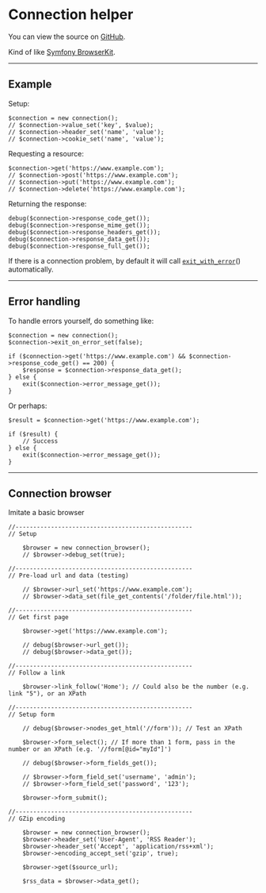 
# Connection helper

You can view the source on [GitHub](https://github.com/craigfrancis/framework/blob/master/framework/0.1/library/class/connection/connection.php).

Kind of like [Symfony BrowserKit](https://github.com/symfony/BrowserKit).

---

## Example

Setup:

	$connection = new connection();
	// $connection->value_set('key', $value);
	// $connection->header_set('name', 'value');
	// $connection->cookie_set('name', 'value');

Requesting a resource:

	$connection->get('https://www.example.com');
	// $connection->post('https://www.example.com');
	// $connection->put('https://www.example.com');
	// $connection->delete('https://www.example.com');

Returning the response:

	debug($connection->response_code_get());
	debug($connection->response_mime_get());
	debug($connection->response_headers_get());
	debug($connection->response_data_get());
	debug($connection->response_full_get());

If there is a connection problem, by default it will call [`exit_with_error`](../../doc/system/functions.md)() automatically.

---

## Error handling

To handle errors yourself, do something like:

	$connection = new connection();
	$connection->exit_on_error_set(false);

	if ($connection->get('https://www.example.com') && $connection->response_code_get() == 200) {
		$response = $connection->response_data_get();
	} else {
		exit($connection->error_message_get());
	}

Or perhaps:

	$result = $connection->get('https://www.example.com');

	if ($result) {
		// Success
	} else {
		exit($connection->error_message_get());
	}

---

## Connection browser

Imitate a basic browser

	//--------------------------------------------------
	// Setup

		$browser = new connection_browser();
		// $browser->debug_set(true);

	//--------------------------------------------------
	// Pre-load url and data (testing)

		// $browser->url_set('https://www.example.com');
		// $browser->data_set(file_get_contents('/folder/file.html'));

	//--------------------------------------------------
	// Get first page

		$browser->get('https://www.example.com');

		// debug($browser->url_get());
		// debug($browser->data_get());

	//--------------------------------------------------
	// Follow a link

		$browser->link_follow('Home'); // Could also be the number (e.g. link "5"), or an XPath

	//--------------------------------------------------
	// Setup form

		// debug($browser->nodes_get_html('//form')); // Test an XPath

		$browser->form_select(); // If more than 1 form, pass in the number or an XPath (e.g. '//form[@id="myId"]')

		// debug($browser->form_fields_get());

		// $browser->form_field_set('username', 'admin');
		// $browser->form_field_set('password', '123');

		$browser->form_submit();

	//--------------------------------------------------
	// GZip encoding

		$browser = new connection_browser();
		$browser->header_set('User-Agent', 'RSS Reader');
		$browser->header_set('Accept', 'application/rss+xml');
		$browser->encoding_accept_set('gzip', true);

		$browser->get($source_url);

		$rss_data = $browser->data_get();
